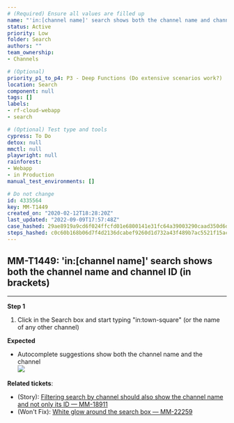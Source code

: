 ```yaml
---
# (Required) Ensure all values are filled up
name: "'in:[channel name]' search shows both the channel name and channel ID (in brackets)"
status: Active
priority: Low
folder: Search
authors: ""
team_ownership: 
- Channels

# (Optional)
priority_p1_to_p4: P3 - Deep Functions (Do extensive scenarios work?)
location: Search
component: null
tags: []
labels: 
- rf-cloud-webapp
- search

# (Optional) Test type and tools
cypress: To Do
detox: null
mmctl: null
playwright: null
rainforest: 
- Webapp
- in Production
manual_test_environments: []

# Do not change
id: 4335564
key: MM-T1449
created_on: "2020-02-12T18:28:20Z"
last_updated: "2022-09-09T17:57:48Z"
case_hashed: 29ae8919a9cd6f024ffcfd01e6800141e31fc64a39003290caad350d6da4f03f753189fcfa4925b6ab2dcae250225147
steps_hashed: c0c60b168b06d7f4d2136dcabef9260d1d732a43f489b7ac5521f15acaa5ab096765cb329683b34545e9cef117254010
---
```


<!-- (Auto-generated) Based on frontmatter's "key" and "name" -->

## MM-T1449: 'in:[channel name]' search shows both the channel name and channel ID (in brackets)

---

**Step 1**

1. Click in the Search box and start typing "in:town-square" (or the name of any other channel)

**Expected**

- Autocomplete suggestions show both the channel name and the channel\
  ![](https://smartbear-tm4j-prod-us-west-2-attachment-rich-text.s3.us-west-2.amazonaws.com/embedded-f3277290f945470c4add5d21ef3dc7ca7b74388fc7152bfb6b99ae58c66a95a8-1581532347669-2020-02-12_13-30-36.png)

**Related tickets**:

- (Story): [Filtering search by channel should also show the channel name and not only its ID — MM-18911](https://mattermost.atlassian.net/browse/MM-18911)
- (Won't Fix): [White glow around the search box — MM-22259](https://mattermost.atlassian.net/browse/MM-22259)

